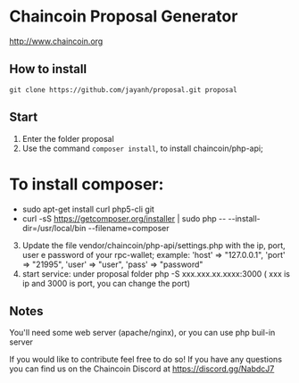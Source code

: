 Chaincoin Proposal Generator
=================

http://www.chaincoin.org

## How to install
`git clone https://github.com/jayanh/proposal.git proposal`

## Start
1. Enter the folder proposal
2. Use the command `composer install`, to install chaincoin/php-api;
# To install composer: 
 - sudo apt-get install curl php5-cli git
 - curl -sS https://getcomposer.org/installer | sudo php -- --install-dir=/usr/local/bin --filename=composer
 
3. Update the file vendor/chaincoin/php-api/settings.php with the ip, port, user e password of your rpc-wallet;
  example: 
  'host' => "127.0.0.1",
  'port' => "21995",
  'user' => "user",
  'pass' => "password"
4. start service: under proposal folder
   php -S xxx.xxx.xx.xxxx:3000 ( xxx is ip and 3000 is port, you can change the port)

## Notes
You'll need some web server (apache/nginx), or you can use php buil-in server


If you would like to contribute feel free to do so! If you have any questions you can find us on the Chaincoin Discord at https://discord.gg/NabdcJ7
